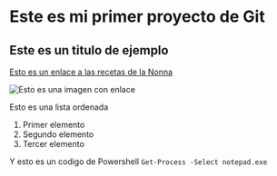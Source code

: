 # Este es mi primer proyecto de Git

## Este es un titulo de ejemplo

[Esto es un enlace a las recetas de la Nonna](https://lanonnarecipes.onrender.com/)

![Esto es una imagen con enlace](https://hips.hearstapps.com/hmg-prod/images/hand-dipping-turkish-flatbread-into-hummus-royalty-free-image-1637582505.jpg?crop=1xw:0.49976xh;center,top&resize=1200:*)

Esto es una lista ordenada

1. Primer elemento
2. Segundo elemento
3. Tercer elemento

Y esto es un codigo  de Powershell
`Get-Process -Select notepad.exe`
